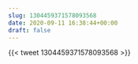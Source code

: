 ```yaml
---
slug: 1304459371578093568
date: 2020-09-11 16:38:44+00:00
draft: false
---
```


{{< tweet 1304459371578093568 >}}
